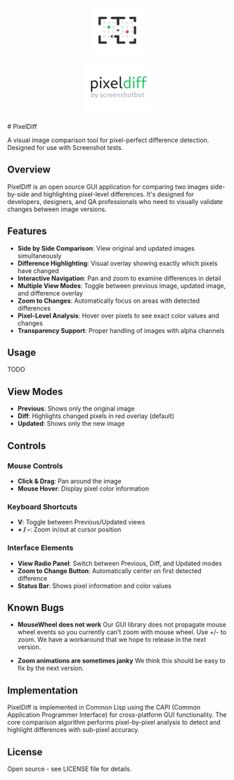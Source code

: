 <div align="center">

![PixelDiff Logo](src/pixel-diff/logo.svg)

![PixelDiff Logo](src/pixel-diff/full-logo.png)

</div>
# PixelDiff

A visual image comparison tool for pixel-perfect difference
detection. Designed for use with Screenshot tests.

## Overview

PixelDiff is an open source GUI application for comparing two images
side-by-side and highlighting pixel-level differences. It's designed
for developers, designers, and QA professionals who need to visually
validate changes between image versions.

## Features

- **Side by Side Comparison**: View original and updated images simultaneously
- **Difference Highlighting**: Visual overlay showing exactly which pixels have changed
- **Interactive Navigation**: Pan and zoom to examine differences in detail
- **Multiple View Modes**: Toggle between previous image, updated image, and difference overlay
- **Zoom to Changes**: Automatically focus on areas with detected differences
- **Pixel-Level Analysis**: Hover over pixels to see exact color values and changes
- **Transparency Support**: Proper handling of images with alpha channels

## Usage

TODO


## View Modes

- **Previous**: Shows only the original image
- **Diff**: Highlights changed pixels in red overlay (default)
- **Updated**: Shows only the new image

## Controls

### Mouse Controls
- **Click & Drag**: Pan around the image
- **Mouse Hover**: Display pixel color information

### Keyboard Shortcuts
- **V**: Toggle between Previous/Updated views
- **+ / -**: Zoom in/out at cursor position

### Interface Elements
- **View Radio Panel**: Switch between Previous, Diff, and Updated modes
- **Zoom to Change Button**: Automatically center on first detected difference
- **Status Bar**: Shows pixel information and color values

## Known Bugs

- **MouseWheel does not work** Our GUI library does not propagate
  mouse wheel events so you currently can't zoom with mouse wheel. Use
  +/- to zoom. We have a workaround that we hope to release in the next version.
  
- **Zoom animations are sometimes janky** We think this should be easy to fix by
  the next version.

## Implementation

PixelDiff is implemented in Common Lisp using the CAPI (Common
Application Programmer Interface) for cross-platform GUI
functionality. The core comparison algorithm performs pixel-by-pixel
analysis to detect and highlight differences with sub-pixel accuracy.

## License

Open source - see LICENSE file for details.

